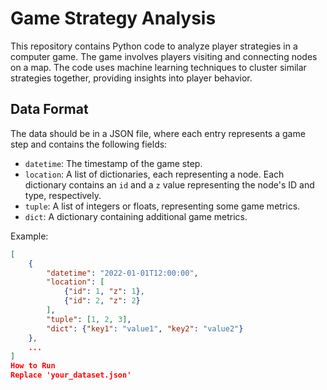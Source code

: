 # Game Strategy Analysis

This repository contains Python code to analyze player strategies in a computer game. The game involves players visiting and connecting nodes on a map. The code uses machine learning techniques to cluster similar strategies together, providing insights into player behavior.

## Data Format

The data should be in a JSON file, where each entry represents a game step and contains the following fields:

- `datetime`: The timestamp of the game step.
- `location`: A list of dictionaries, each representing a node. Each dictionary contains an `id` and a `z` value representing the node's ID and type, respectively.
- `tuple`: A list of integers or floats, representing some game metrics.
- `dict`: A dictionary containing additional game metrics.

Example:

```json
[
    {
        "datetime": "2022-01-01T12:00:00",
        "location": [
            {"id": 1, "z": 1},
            {"id": 2, "z": 2}
        ],
        "tuple": [1, 2, 3],
        "dict": {"key1": "value1", "key2": "value2"}
    },
    ...
]
How to Run
Replace 'your_dataset.json' 
